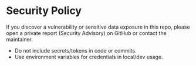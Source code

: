 # Security Policy

If you discover a vulnerability or sensitive data exposure in this repo, please open a private report (Security Advisory) on GitHub or contact the maintainer.

- Do not include secrets/tokens in code or commits.
- Use environment variables for credentials in local/dev usage.
